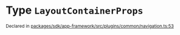 # Type `LayoutContainerProps`
<sub>Declared in [packages/sdk/app-framework/src/plugins/common/navigation.ts:53](https://github.com/dxos/dxos/blob/4cb70f94e/packages/sdk/app-framework/src/plugins/common/navigation.ts#L53)</sub>






